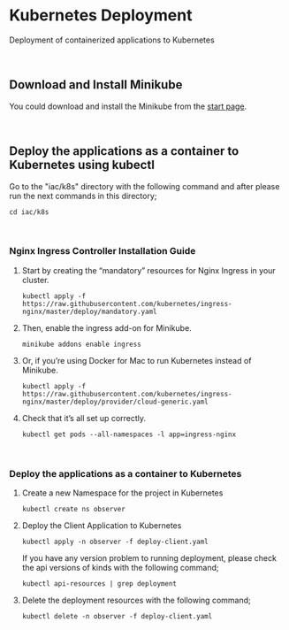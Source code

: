 # Kubernetes Deployment

Deployment of containerized applications to Kubernetes

<br/>

## Download and Install Minikube
You could download and install the Minikube from the [start page](https://minikube.sigs.k8s.io/docs/start/).

<br/>

## Deploy the applications as a container to Kubernetes using kubectl

Go to the "iac/k8s" directory with the following command and after please run the next commands in this directory;
```local
cd iac/k8s
```

<br/>

### Nginx Ingress Controller Installation Guide

1. Start by creating the “mandatory” resources for Nginx Ingress in your cluster.
    ```console
    kubectl apply -f https://raw.githubusercontent.com/kubernetes/ingress-nginx/master/deploy/mandatory.yaml
    ```

2. Then, enable the ingress add-on for Minikube.
    ```console
    minikube addons enable ingress
    ```

3. Or, if you’re using Docker for Mac to run Kubernetes instead of Minikube.
    ```console
    kubectl apply -f https://raw.githubusercontent.com/kubernetes/ingress-nginx/master/deploy/provider/cloud-generic.yaml
    ```

4. Check that it’s all set up correctly.
    ```console
    kubectl get pods --all-namespaces -l app=ingress-nginx
    ```

<br/>

### Deploy the applications as a container to Kubernetes

1. Create a new Namespace for the project in Kubernetes
    ```console
    kubectl create ns observer
    ```

2. Deploy the Client Application to Kubernetes
    ```console
    kubectl apply -n observer -f deploy-client.yaml
    ```
    If you have any version problem to running deployment, please check the api versions of kinds with the following command;
    ```console
    kubectl api-resources | grep deployment
    ````

3. Delete the deployment resources with the following command;
    ```console
    kubectl delete -n observer -f deploy-client.yaml
    ```
